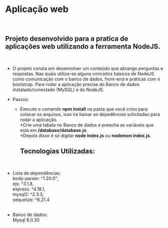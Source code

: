<h1> Aplicação web </h1>
<br>
<h2> Projeto desenvolvido para a pratica de aplicações web utilizando a ferramenta NodeJS.</h2>
<br>

- O projeto consta em desenvolver um conteúdo que abrange perguntas e respostas. Nas quais utiliza-se alguns conceitos básicos de NodeJS como comunicação com o banco de dados, front-end e práticas com o bootstrap. Para rodar a aplicação precisa do Banco de dados instalado/conectado (MySQL) e do NodeJS.
  <br>
- Passos:
  <br>

  - Execute o comando **npm install** na pasta que você criou para colocar os arquivos, isso irá baixar as depedências solicitadas para rodar a aplicação. <br>
    *Crie uma tabela no Banco de dados e preecha as variáveis que está em **/database/database.js**.
    <br>
    *Depois disso é só digitar **node index.js** ou **nodemon index.js**. <br>
    **<h2> Tecnologias Utilizadas: </h2>**
    <br>

- Lista de dependências:
  <br>
  body-parser: ^1.20.0", <br>
  ejs: ^3.1.8, <br>
  express: ^4.18.1, <br>
  mysql2: ^2.3.3, <br>
  sequelize: ^6.21.4 <br>
  <br>
- Banco de dados:
  <br>
  Mysql 8.0.30
